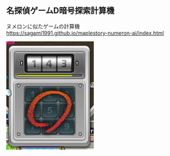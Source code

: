 ## 名探偵ゲームD暗号探索計算機


ヌメロンに似たゲームの計算機  
https://sagami1991.github.io/maplestory-numeron-ai/index.html  

![alt](./maple_numeron.png)  
